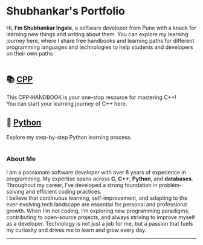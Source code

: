# Shubhankar's Portfolio 
Hi, **I’m Shubhankar Ingale**, a software developer from Pune with a knack for learning new things and writing about them. You can explore my learning journey here, where I share free handbooks and learning paths for different programming languages and technologies to help students and developers on their own paths
<br>
<br>
## 📚 [CPP](https://github.com/ingaleshubhankar/CPP-HANDBOOK.git)
This CPP-HANDBOOK is your one-stop resource for mastering C++! <br>
You can start your learning journey of C++ here.
<br>
## 📕 [Python](https://github.com/ingaleshubhankar/python-learning-portfolio.git)
Explore my step-by-step Python learning process. 
<br>
<br>
### About Me
I am a passionate software developer with over 8 years of experience in programming. My expertise spans across **C**, **C++**, **Python**, and **databases**. Throughout my career, I've developed a strong foundation in problem-solving and efficient coding practices.
<br>
I believe that continuous learning, self-improvement, and adapting to the ever-evolving tech landscape are essential for personal and professional growth. When I’m not coding, I’m exploring new programming paradigms, contributing to open-source projects, and always striving to improve myself as a developer. Technology is not just a job for me, but a passion that fuels my curiosity and drives me to learn and grow every day.
<br>

---

